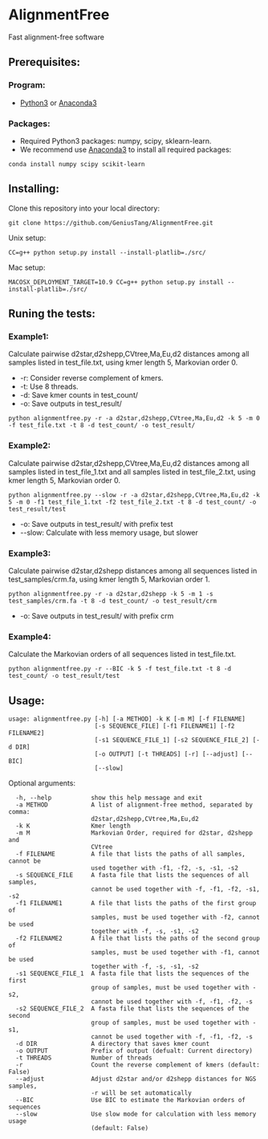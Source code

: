 # AlignmentFree
Fast alignment-free software

## Prerequisites:
### Program:
* [Python3](https://www.python.org/downloads/release/python-363/) or [Anaconda3](https://www.anaconda.com/download/)
### Packages:
* Required Python3 packages: numpy, scipy, sklearn-learn.
* We recommend use [Anaconda3](https://www.anaconda.com/download/) to install all required packages:
```
conda install numpy scipy scikit-learn
```

## Installing:
Clone this repository into your local directory:
```
git clone https://github.com/GeniusTang/AlignmentFree.git
```

Unix setup:
```
CC=g++ python setup.py install --install-platlib=./src/
```
Mac setup:
```
MACOSX_DEPLOYMENT_TARGET=10.9 CC=g++ python setup.py install --install-platlib=./src/
```

## Runing the tests:
### Example1: 
Calculate pairwise d2star,d2shepp,CVtree,Ma,Eu,d2 distances among all samples listed in test_file.txt, using kmer length 5, Markovian order 0. 
* -r: Consider reverse complement of kmers. 
* -t: Use 8 threads.
* -d: Save kmer counts in test_count/
* -o: Save outputs in test_result/
```
python alignmentfree.py -r -a d2star,d2shepp,CVtree,Ma,Eu,d2 -k 5 -m 0 -f test_file.txt -t 8 -d test_count/ -o test_result/
```
### Example2:
Calculate pairwise d2star,d2shepp,CVtree,Ma,Eu,d2 distances among all samples listed in test_file_1.txt and all samples listed in test_file_2.txt, using kmer length 5, Markovian order 0.
```
python alignmentfree.py --slow -r -a d2star,d2shepp,CVtree,Ma,Eu,d2 -k 5 -m 0 -f1 test_file_1.txt -f2 test_file_2.txt -t 8 -d test_count/ -o test_result/test
```
* -o: Save outputs in test_result/ with prefix test
* --slow: Calculate with less memory usage, but slower
### Example3:
Calculate pairwise d2star,d2shepp distances among all sequences listed in test_samples/crm.fa, using kmer length 5, Markovian order 1.
```
python alignmentfree.py -r -a d2star,d2shepp -k 5 -m 1 -s test_samples/crm.fa -t 8 -d test_count/ -o test_result/crm
```
* -o: Save outputs in test_result/ with prefix crm
### Example4:
Calculate the Markovian orders of all sequences listed in test_file.txt.
```
python alignmentfree.py -r --BIC -k 5 -f test_file.txt -t 8 -d test_count/ -o test_result/test
```
## Usage:
```
usage: alignmentfree.py [-h] [-a METHOD] -k K [-m M] [-f FILENAME]
                        [-s SEQUENCE_FILE] [-f1 FILENAME1] [-f2 FILENAME2]
                        [-s1 SEQUENCE_FILE_1] [-s2 SEQUENCE_FILE_2] [-d DIR]
                        [-o OUTPUT] [-t THREADS] [-r] [--adjust] [--BIC]
                        [--slow]
```

Optional arguments:
```
  -h, --help           show this help message and exit
  -a METHOD            A list of alignment-free method, separated by comma:
                       d2star,d2shepp,CVtree,Ma,Eu,d2
  -k K                 Kmer length
  -m M                 Markovian Order, required for d2star, d2shepp and
                       CVtree
  -f FILENAME          A file that lists the paths of all samples, cannot be
                       used together with -f1, -f2, -s, -s1, -s2
  -s SEQUENCE_FILE     A fasta file that lists the sequences of all samples,
                       cannot be used together with -f, -f1, -f2, -s1, -s2
  -f1 FILENAME1        A file that lists the paths of the first group of
                       samples, must be used together with -f2, cannot be used
                       together with -f, -s, -s1, -s2
  -f2 FILENAME2        A file that lists the paths of the second group of
                       samples, must be used together with -f1, cannot be used
                       together with -f, -s, -s1, -s2
  -s1 SEQUENCE_FILE_1  A fasta file that lists the sequences of the first
                       group of samples, must be used together with -s2,
                       cannot be used together with -f, -f1, -f2, -s
  -s2 SEQUENCE_FILE_2  A fasta file that lists the sequences of the second
                       group of samples, must be used together with -s1,
                       cannot be used together with -f, -f1, -f2, -s
  -d DIR               A directory that saves kmer count
  -o OUTPUT            Prefix of output (defualt: Current directory)
  -t THREADS           Number of threads
  -r                   Count the reverse complement of kmers (default: False)
  --adjust             Adjust d2star and/or d2shepp distances for NGS samples,
                       -r will be set automatically
  --BIC                Use BIC to estimate the Markovian orders of sequences
  --slow               Use slow mode for calculation with less memory usage
                       (default: False)
```

